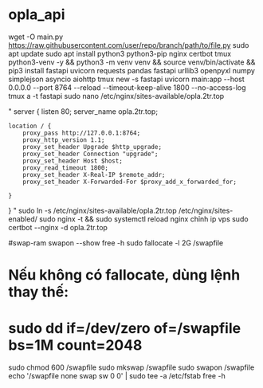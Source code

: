 # opla_api
wget -O main.py https://raw.githubusercontent.com/user/repo/branch/path/to/file.py
sudo apt update
sudo apt install python3 python3-pip nginx certbot tmux python3-venv -y && python3 -m venv venv && source venv/bin/activate && pip3 install fastapi uvicorn requests pandas fastapi urllib3 openpyxl numpy simplejson asyncio aiohttp
tmux new -s fastapi
uvicorn main:app --host 0.0.0.0 --port 8764 --reload --timeout-keep-alive 1800 --no-access-log
tmux a -t fastapi
sudo nano /etc/nginx/sites-available/opla.2tr.top

"
server {
	listen 80;
    server_name opla.2tr.top;

    location / {
        proxy_pass http://127.0.0.1:8764;
        proxy_http_version 1.1;
        proxy_set_header Upgrade $http_upgrade;
        proxy_set_header Connection "upgrade";
        proxy_set_header Host $host;
        proxy_read_timeout 1800;
        proxy_set_header X-Real-IP $remote_addr;
        proxy_set_header X-Forwarded-For $proxy_add_x_forwarded_for;

    }
}
"
sudo ln -s /etc/nginx/sites-available/opla.2tr.top /etc/nginx/sites-enabled/
sudo nginx -t && sudo systemctl reload nginx
chỉnh ip vps
sudo certbot --nginx -d opla.2tr.top

#swap-ram
swapon --show
free -h
sudo fallocate -l 2G /swapfile
# Nếu không có fallocate, dùng lệnh thay thế:
# sudo dd if=/dev/zero of=/swapfile bs=1M count=2048
sudo chmod 600 /swapfile
sudo mkswap /swapfile
sudo swapon /swapfile
echo '/swapfile none swap sw 0 0' | sudo tee -a /etc/fstab
free -h
